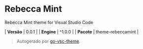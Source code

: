 # Rebecca Mint

Rebecca Mint theme for Visual Studio Code

| **Versão** | 0.0.1 |
| **Engine** | ^1.0.0 |
| **Pacote** | theme-rebeccamint |

> Autogerado por [go-vsc-theme](https://github.com/natalbu/go-vsc-theme).
